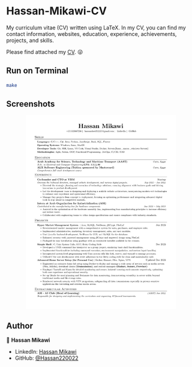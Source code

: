 # Hassan-Mikawi-CV

My curriculum vitae (CV) written using LaTeX. In my CV, you can find my contact information, websites, education, experience, achievements, projects, and skills.

Please find attached my [CV](https://drive.google.com/file/d/1-6-QggAd16zm_JDZumBXnqX62kKCH7pl/view). 😜

## Run on Terminal

```sh
make
```

## Screenshots

<p align="center">
    <img alt="Screenshot" src="/PNG/"width="400">
</p>

## Author

👤 **Hassan Mikawi**

* LinkedIn: [Hassan Mikawi](https://www.linkedin.com/in/hassan-mikawi-1314b9238/)
* GitHub: [@Hassan220022](https://github.com/Hassan220022)
